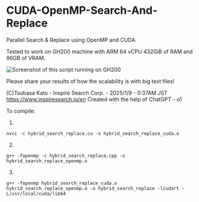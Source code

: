 # CUDA-OpenMP-Search-And-Replace
Parallel Search &amp; Replace using OpenMP and CUDA

Tested to work on GH200 machine with ARM 64 vCPU 432GiB of RAM and 96GB of VRAM.

![Screenshot of this script running on GH200]([http://url/to/img.png](https://github.com/stingraze/CUDA-OpenMP-Search-And-Replace/blob/main/cuda-openmp-word-replacer2.jpg))

Please share your results of how the scalability is with big text files!

(C)Tsubasa Kato - Inspire Search Corp. - 2025/1/9 - 0:37AM JST
https://www.inspiresearch.io/en
Created with the help of ChatGPT - o1

To compile:

1.

```
nvcc -c hybrid_search_replace.cu -o hybrid_search_replace_cuda.o
```
2.

```
g++ -fopenmp -c hybrid_search_replace.cpp -o hybrid_search_replace_openmp.o
```
3.

```
g++ -fopenmp hybrid_search_replace_cuda.o hybrid_search_replace_openmp.o -o hybrid_search_replace -lcudart -L/usr/local/cuda/lib64
```

